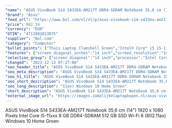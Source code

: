 ```yaml
---
"name": "ASUS VivoBook S14 S433EA-AM217T DDR4-SDRAM Notebook 35,6 cm (14\") 1920 x 1080 Pixels Intel® 11de generatie Core™ i5 8 GB 512 GB SSD Wi-Fi 6 (802.11ax) Windows 10 Home Groen"
"brand": "Asus"
"feed_url": "https://www.bol.com/nl/nl/p/asus-vivobook-s14-s433ea-am217t-ddr4-sdram-notebook-35-6-cm-1920-x-1080-pixels-intel-11de-generatie-core-i5-8-gb-512-gb-ssd-wi-fi-6-windows-10-home-groen/9300000022921579"
"price": 862.34
"currency": "EUR"
"GTIN": "4711081013075"
"supplier": "Bol.com"
"category": "Computer"
"bullet_points": ["Thuis Laptop Clamshell Groen","Intel® Core™ i5 i5-1135G7 4,2 GHz","35,6 cm (14\") Full HD 1920 x 1080 Pixels LED backlight Mat 16:9","8 GB DDR4-SDRAM","512 GB SSD","Intel Iris Xe Graphics","Wi-Fi 6 (802.11ax) Bluetooth 5.0","Lithium-Polymeer (LiPo) 50 Wh 65 W","Windows 10 Home 64-bit"]
"features": {"screen_diagonal_inches":"14 inch","screen_resolution":"1920 x 1080 Pixels","processor_family":"Intel® Core™ i5","memory_size":"8 GB","memory_type":"DDR4-SDRAM","total_storage_space":"512 GB","operating_system":"Windows","battery_capacity":"50 Wh","width":"324 mm","depth":"213 mm","height":"15,9 mm","weight":"1,4 kg","graphics_card":"Intel Iris Xe Graphics"}
"selection_group": {"screen_diagonal":"14 inch","processor":"Intel Core i5","changed_price_past_3_days":false,"product_family":"VivoBook"}
"changed": "2023-12-13 07:27:06"
"seo_header_title": "ASUS VivoBook S14 S433EA-AM217T DDR4-SDRAM Notebook 35,6 cm (14\") 1920 x 1080 Pixels Intel® 11de generatie Core™ i5 8 GB 512 GB SSD Wi-Fi 6 (802.11ax) Windows 10 Home Groen"
"seo_meta_description": "ASUS VivoBook S14 S433EA-AM217T DDR4-SDRAM Notebook 35,6 cm (14\") 1920 x 1080 Pixels Intel® 11de generatie Core™ i5 8 GB 512 GB SSD Wi-Fi 6 (802.11ax) Windows 10 Home Groen"
"seo_h1_title": "ASUS VivoBook S14 S433EA-AM217T DDR4-SDRAM Notebook 35,6 cm (14\") 1920 x 1080 Pixels Intel® 11de generatie Core™ i5 8 GB 512 GB SSD Wi-Fi 6 (802.11ax) Windows 10 Home Groen"
"seo_short_description": "ASUS VivoBook S14 S433EA-AM217T Notebook 35,6 cm (14\") 1920 x 1080 Pixels Intel Core i5-11xxx 8 GB DDR4-SDRAM 512 GB SSD Wi-Fi 6 (802."
"seo_long_description": "11ax) Windows 10 Home Groen"
"short_description": "ASUS VivoBook S14 S433EA-AM217T Notebook 35,6 cm (14\") 1920 x 1080 Pixels Intel Core i5-11xxx 8 GB DDR4-SDRAM 512 GB SSD Wi-Fi 6 (802.11ax) Windows 10 Home Groen"
"external_image_url": "https://images.zakelijkelaptopkopen.nl/asus-vivobook-s14-s433ea-am217t-ddr4-sdram-notebook-35-6-cm-1920-x-1080-pixels-intel-11de-generatie-core-i5-8-gb-512-gb-ssd-wi-fi-6-windows-10-home-groen.webp"
---
```


ASUS VivoBook S14 S433EA-AM217T Notebook 35,6 cm (14") 1920 x 1080 Pixels Intel Core i5-11xxx 8 GB DDR4-SDRAM 512 GB SSD Wi-Fi 6 (802.11ax) Windows 10 Home Groen